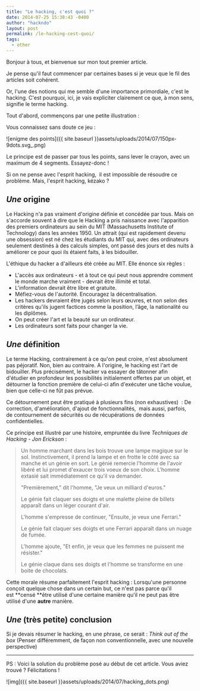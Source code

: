 ```yaml
---
title: "Le hacking, c'est quoi ?"
date: 2014-07-25 15:38:43 -0400
author: "hackndo"
layout: post
permalink: /le-hacking-cest-quoi/
tags:
  - other
---
```


Bonjour à tous, et bienvenue sur mon tout premier article.

Je pense qu'il faut commencer par certaines bases si je veux que le fil des articles soit cohérent.

Or, l'une des notions qui me semble d'une importance primordiale, c'est le hacking. C'est pourquoi, ici, je vais expliciter clairement ce que, à mon sens, signifie le terme hacking.

Tout d'abord, commençons par une petite illustration :

Vous connaissez sans doute ce jeu :

![enigme des points]({{ site.baseurl }}assets/uploads/2014/07/150px-9dots.svg_.png)


Le principe est de passer par tous les points, sans lever le crayon, avec un maximum de 4 segments. Essayez-donc !

Si on ne pense avec l'esprit hacking,  il est impossible de résoudre ce problème. Mais, l'esprit hacking, kézako ?

## _Une_ origine

Le Hacking n'a pas vraiment d'origine définie et concédée par tous. Mais on s'accorde souvent à dire que le Hacking a pris naissance avec l'apparition des premiers ordinateurs au sein du MIT (Massachusetts Institute of Technology) dans les années 1950. Un attrait (qui est rapidement devenu une obsession) est né chez les étudiants du MIT qui, avec des ordinateurs seulement destinés à des calculs simples, ont passé des jours et des nuits à améliorer ce pour quoi ils étaient faits, à les bidouiller.

L'éthique du hacker a d'ailleurs été créée au MIT. Elle énonce six règles :

  * L'accès aux ordinateurs - et à tout ce qui peut nous apprendre comment le monde marche vraiment - devrait être illimité et total.
  * L'information devrait être libre et gratuite.
  * Méfiez-vous de l'autorité. Encouragez la décentralisation.
  * Les hackers devraient être jugés selon leurs œuvres, et non selon des critères qu'ils jugent factices comme la position, l’âge, la nationalité ou les diplômes.
  * On peut créer l'art et la beauté sur un ordinateur.
  * Les ordinateurs sont faits pour changer la vie.

## _Une_ définition

Le terme Hacking, contrairement à ce qu'on peut croire, n'est absolument pas péjoratif. Non, bien au contraire. A l'origine, le hacking est l'art de bidouiller. Plus précisément, le hacker va essayer de tâtonner afin d'étudier en profondeur les possibilités initialement offertes par un objet, et détourner la fonction première de celui-ci afin d'exécuter une tâche voulue, bien que celle-ci ne fût pas prévue.

Ce détournement peut être pratiqué à plusieurs fins (non exhaustives)  : De correction, d'amélioration, d'ajout de fonctionnalités,  mais aussi, parfois, de contournement de sécurités ou de récupérations de données confidentielles.

Ce principe est illustré par une histoire, empruntée du livre _Techniques de Hacking - Jon Erickson_ :

> Un homme marchant dans les bois trouve une lampe magique sur le sol. Instinctivement, il prend la lampe et en frotte le côté avec sa manche et un génie en sort. Le génié remercie l'homme de l'avoir libéré et lui promet d'exaucer trois voeux de son choix. L'homme extasié sait immédiatement ce qu'il va demander.
> 
> "Premièrement," dit l'homme, "Je veux un milliard d'euros."
> 
> Le génie fait claquer ses doigts et une malette pleine de billets apparaît dans un léger courant d'air.
> 
> L'homme s'empresse de continuer, "Ensuite, je veux une Ferrari."
> 
> Le génie fait claquer ses doigts et une Ferrari apparaît dans un nuage de fumée.
> 
> L'homme ajoute, "Et enfin, je veux que les femmes ne puissent me résister."
> 
> Le génie claque dans ses doigts et l'homme se transforme en une boite de chocolats.

Cette morale résume parfaitement l'esprit hacking : Lorsqu'une personne conçoit quelque chose dans un certain but, ce n'est pas parce qu'il est **censé **être utilisé d'une certaine manière qu'il ne peut pas être utilisé d'une **autre** manière.

## _Une_ (très petite) conclusion

Si je devais résumer le hacking, en une phrase, ce serait : _Think out of the box_ (Penser différemment, de façon non conventionnelle, avec une nouvelle perspective)

* * *

PS : Voici la solution du problème posé au début de cet article. Vous aviez trouvé ? Félicitations !

![img]({{ site.baseurl }}assets/uploads/2014/07/hacking_dots.png)